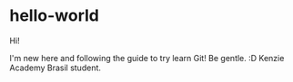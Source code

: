 # hello-world
Hi!

I'm new here and following the guide to try learn Git! Be gentle. :D
Kenzie Academy Brasil student.

